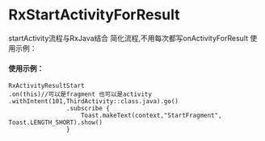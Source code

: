 # RxStartActivityForResult
startActivity流程与RxJava结合 简化流程,不用每次都写onActivityForResult
使用示例：
#### 使用示例： 
```
RxActivityResultStart
.on(this)//可以是fragment 也可以是activity
.withIntent(101,ThirdActivity::class.java).go()
                .subscribe {
                    Toast.makeText(context,"StartFragment", Toast.LENGTH_SHORT).show()
                }
```
